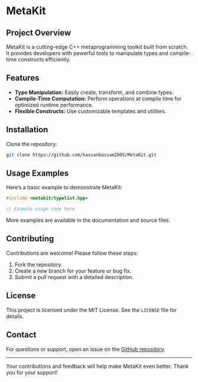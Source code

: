 # MetaKit

## Project Overview
MetaKit is a cutting-edge C++ metaprogramming toolkit built from scratch. It provides developers with powerful tools to manipulate types and compile-time constructs efficiently.

## Features
- **Type Manipulation:** Easily create, transform, and combine types.
- **Compile-Time Computation:** Perform operations at compile time for optimized runtime performance.
- **Flexible Constructs:** Use customizable templates and utilities.

## Installation
Clone the repository:
```bash
git clone https://github.com/hassanbassam2005/MetaKit.git
```

## Usage Examples
Here’s a basic example to demonstrate MetaKit:
```cpp
#include <metakit/typelist.hpp>

// Example usage code here
```
More examples are available in the documentation and source files.

## Contributing
Contributions are welcome! Please follow these steps:
1. Fork the repository.
2. Create a new branch for your feature or bug fix.
3. Submit a pull request with a detailed description.

## License
This project is licensed under the MIT License. See the `LICENSE` file for details.

## Contact
For questions or support, open an issue on the [GitHub repository](https://github.com/hassanbassam2005/MetaKit/issues).

---
Your contributions and feedback will help make MetaKit even better. Thank you for your support!


